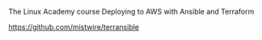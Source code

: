 The Linux Academy course Deploying to AWS with Ansible and Terraform

https://github.com/mistwire/terransible

